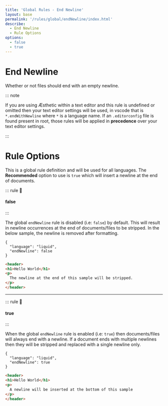 ```yaml
---
title: 'Global Rules - End Newline'
layout: base
permalink: '/rules/global/endNewline/index.html'
describe:
  - End Newline
  - Rule Options
options:
  - false
  - true
---
```


# End Newline

Whether or not files should end with an empty newline.

::: note

If you are using Æsthetic within a text editor and this rule is undefined or omitted then your text editor settings will be used, in vscode that is `*.endWithNewline` where `*` is a language name. If an `.editorconfig` file is found present in root, those rules will be applied in **precedence** over your text editor settings.

:::

# Rule Options

This is a global rule definition and will be used for all languages. The **Recommended** option to use is `true` which will insert a newline at the end of documents.

<!--

# Rule Options

This is a global rule definition and will be used for all languages.

::: options

### `false`

> Strip additional newlines from the end of input.

### `true`

> Insert a newline at the end of input

:::

🙌 - Recommended Choice
👍 - Good Choice
👎 - Not Recommended
🤡 - Clown Choice
😳 - Bad Choice
🧐 - You gotta do, what you gotta do
💡 - Showing an example of the rule
-->

::: rule 🧐

#### false

:::

The global `endNewline` rule is disabled (i.e: `false`) by default. This will result in newline occurrences at the end of documents/files to be stripped. In the below sample, the newline is removed after formatting.

```json:rules
{
  "language": "liquid",
  "endNewline": false
}
```

<!-- prettier-ignore -->
```html
<header>
<h1>Hello World</h1>
<p>
  The newline at the end of this sample will be stripped.
</p>
</header>

```

---

::: rule 🧐

#### true

:::

When the global `endNewline` rule is enabled (i.e: `true`) then documents/files will always end with a newline. If a document ends with multiple newlines then they will be stripped and replaced with a single newline only.

```json:rules
{
  "language": "liquid",
  "endNewline": true
}
```

<!-- prettier-ignore -->
```html
<header>
<h1>Hello World</h1>
<p>
  A newline will be inserted at the bottom of this sample
</p>
</header>
```
